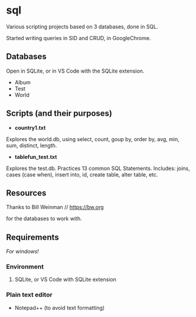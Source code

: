# sql
Various scripting projects based on 3 databases, done in SQL.

Started writing queries in SID and CRUD, in GoogleChrome.

## Databases
Open in SQLite, or in VS Code with the SQLite extension. 
- Album
- Test
- World

## Scripts (and their purposes)
- **country1.txt**

Explores the world.db, using select, count, goup by, order by, avg, min, sum, distinct, length.

- **tablefun_test.txt**

Explores the test.db.
Practices 13 common SQL Statements. Includes: joins, cases (case when), insert into, id, create table, alter table, etc. 

## Resources
Thanks to Bill Weinman // https://bw.org 

for the databases to work with.

## Requirements
*For windows!*

### Environment
1. SQLite, or VS Code with SQLite extension

### Plain text editor
- Notepad++ (to avoid text formatting)
